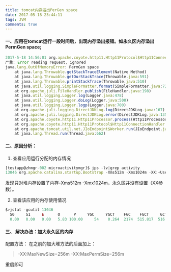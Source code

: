 ```yaml
---
title: tomcat内存溢出PerGen space
date: 2017-05-18 23:44:11
tags: JVM
comments: true
---
```

#### 一、应用在tomcat运行一段时间后，出现内存溢出报错。如永久区内存溢出PermGen space;

<!-- more -->

```javascript
2017-5-18 14:56:01 org.apache.coyote.http11.Http11Protocol$Http11ConnectionHandler process
严重: Error reading request, ignored
java.lang.OutOfMemoryError: PermGen space
	at java.lang.Throwable.getStackTraceElement(Native Method)
	at java.lang.Throwable.getOurStackTrace(Throwable.java:591)
	at java.lang.Throwable.printStackTrace(Throwable.java:510)
	at java.util.logging.SimpleFormatter.format(SimpleFormatter.java:72)
	at org.apache.juli.FileHandler.publish(FileHandler.java:198)
	at java.util.logging.Logger.log(Logger.java:478)
	at java.util.logging.Logger.doLog(Logger.java:500)
	at java.util.logging.Logger.logp(Logger.java:700)
	at org.apache.juli.logging.DirectJDKLog.log(DirectJDKLog.java:167)
	at org.apache.juli.logging.DirectJDKLog.error(DirectJDKLog.java:135)
	at org.apache.coyote.http11.Http11Processor.process(Http11Processor.java:875)
	at org.apache.coyote.http11.Http11Protocol$Http11ConnectionHandler.process(Http11Protocol.java:620)
	at org.apache.tomcat.util.net.JIoEndpoint$Worker.run(JIoEndpoint.java:489)
	at java.lang.Thread.run(Thread.java:662)
```

#### 二、原因分析：
1. 查看应用运行分配的内存情况
```javascript
[testapp@zhmgr-002 microactivitymgr]$ jps -lv|grep activity
13046 org.apache.catalina.startup.Bootstrap -Xms512m -Xmx1024m -XX:+UseConcMarkSweepGC -XX:+UseParNewGC -Djava.util.logging.config.file=/data/tomcat6-microactivitymgr/conf/logging.properties -Djava.util.logging.manager=org.apache.juli.ClassLoaderLogManager -Djava.endorsed.dirs=/data/tomcat6-microactivitymgr/endorsed -Dcatalina.base=/data/tomcat6-microactivitymgr -Dcatalina.home=/data/tomcat6-microactivitymgr -Djava.io.tmpdir=/data/tomcat6-microactivitymgr/temp
```
发现只对堆内存设置了内存-Xms512m -Xmx1024m，永久区并没有设置（XX参数）。

2. 查看该应用的内存使用情况
```javascript
$>jstat -gcutil 13046
  S0     S1     E      O      P     YGC     YGCT    FGC    FGCT     GCT   
  0.00   0.00   0.00   5.83 100.00     54    0.264  2174  515.817  516.081
```
#### 三、 解决办法：加大永久区的内存
配置方法：
在之前的加大堆方法的后面加上：
> -XX:MaxNewSize=256m -XX:MaxPermSize=256m

重启即可